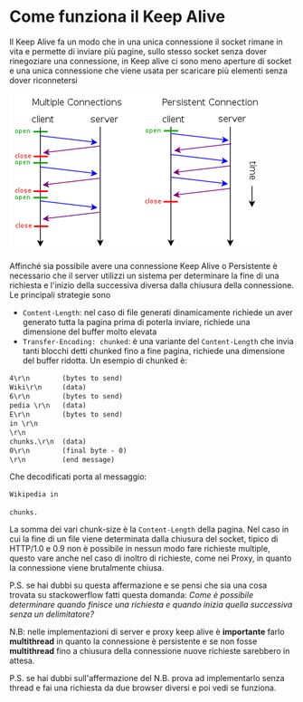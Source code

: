 # Come funziona il Keep Alive

Il Keep Alive fa un modo che in una unica connessione il socket rimane in vita e permette di inviare più pagine, sullo stesso socket senza dover rinegoziare una connessione, in Keep alive ci sono meno aperture di socket e una unica connessione che viene usata per scaricare più elementi senza dover riconnetersi

![Connessioni Multiple e Keep Alive](keep-alive.png "Connessioni Multiple e Keep Alive")

Affinché sia possibile avere una connessione Keep Alive o Persistente  è necessario che il server utilizzi un sistema per determinare la fine di una richiesta e l'inizio della successiva diversa dalla chiusura della connessione. Le principali strategie sono
* `Content-Length`: nel caso di file generati dinamicamente richiede un aver generato tutta la pagina prima di poterla inviare, richiede una dimensione del buffer molto elevata
* `Transfer-Encoding: chunked`: è una variante del `Content-Length` che invia tanti blocchi detti chunked fino a fine pagina, richiede una dimensione del buffer ridotta.
Un esempio di chunked è:
```
4\r\n        (bytes to send)
Wiki\r\n     (data)
6\r\n        (bytes to send)
pedia \r\n   (data)
E\r\n        (bytes to send)
in \r\n
\r\n
chunks.\r\n  (data)
0\r\n        (final byte - 0)
\r\n         (end message)
```
Che decodificati porta al messaggio:
```
Wikipedia in

chunks.
```

La somma dei vari chunk-size è la `Content-Length` della pagina. Nel caso in cui la fine di un file viene determinata dalla chiusura del socket, tipico di HTTP/1.0 e 0.9 non è possibile in nessun modo fare richieste multiple, questo vare anche nel caso di inoltro di richieste, come nei Proxy, in quanto la connessione viene brutalmente chiusa.

P.S. se hai dubbi su questa affermazione e se pensi che sia una cosa trovata su stackowerflow fatti questa domanda: *Come è possibile determinare quando finisce una richiesta e quando inizia quella successiva senza un delimitatore?*

N.B: nelle implementazioni di server e proxy keep alive è **importante** farlo **multithread** in quanto la connessione è persistente e se non fosse **multithread** fino a chiusura della connessione nuove richieste sarebbero in attesa.

P.S. se hai dubbi sull'affermazione del N.B. prova ad implementarlo senza thread e fai una richiesta da due browser diversi e poi vedi se funziona.





